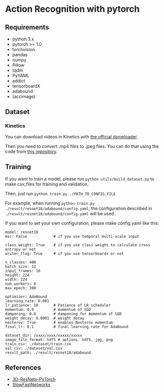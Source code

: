 # Action Recognition with pytorch

## Requirements
* python 3.x
* pytorch >= 1.0
* torchvision
* pandas
* numpy
* Pillow
* tqdm
* PyYAML
* addict
* tensorboardX
* adabound
* (accimage)

## Dataset
### Kinetics

You can download videos in Kinetics with [the official donwloader](https://github.com/activitynet/ActivityNet/tree/master/Crawler/Kinetics).

Then you need to convert .mp4 files to .jpeg files.
You can do that using the code from [this repository](https://github.com/kenshohara/3D-ResNets-PyTorch/tree/work).

## Training
If you want to train a model, please run `python utils/build_dataset.py` to make csv_files for training and validation.

Then, just run `python train.py ./PATH_TO_CONFIG_FILE`

For example, when running `python train.py ./result/resnet18/adabound/config.yaml`,
the configuration described in `./result/resnet18/adabound/config.yaml` will be used .

If you want to set your own configuration, please make config.yaml like this:
```
model: resnet18
msc: False            # if you use temporal multi-scale input

class_weight: True    # if you use class weight to calculate cross entropy or not
writer_flag: True     # if you use tensorboardx or not

n_classes: 400
batch_size: 32
input_frames: 16
height: 224
width: 224
num_workers: 8
max_epoch: 200

optimizer: AdaBound
learning_rate: 0.001
lr_patience: 10       # Patience of LR scheduler
momentum: 0.9         # momentum of SGD
dampening: 0.0        # dampening for momentum of SGD
weight_decay: 0.0001  # weight decay
nesterov: True        # enables Nesterov momentum
final_lr: 0.1         # final learning rate for AdaBound

dataset_dir: /xxxx/xxxx/xxxxx/xxxxx
image_file_format: hdf5 # options: hdf5, jpg, png
train_csv: ./dataset/train.csv
val_csv: ./dataset/val.csv
result_path: ./result/resnet18/adabound
```

## References
* [3D-ResNets-PyTorch](https://github.com/kenshohara/3D-ResNets-PyTorch)
* [SlowFastNetworks](https://github.com/r1ch88/SlowFastNetworks)
